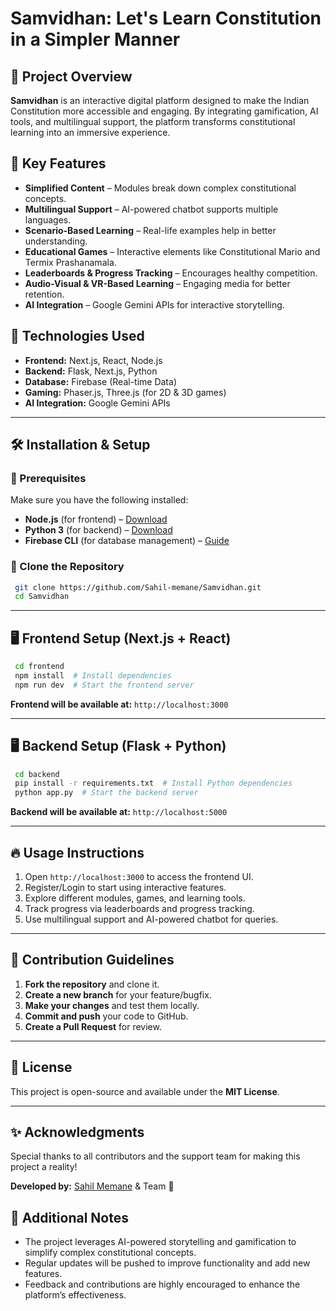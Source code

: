 # Samvidhan: Let's Learn Constitution in a Simpler Manner

## 📌 Project Overview
**Samvidhan** is an interactive digital platform designed to make the Indian Constitution more accessible and engaging. By integrating gamification, AI tools, and multilingual support, the platform transforms constitutional learning into an immersive experience. 

## 🚀 Key Features
- **Simplified Content** – Modules break down complex constitutional concepts.
- **Multilingual Support** – AI-powered chatbot supports multiple languages.
- **Scenario-Based Learning** – Real-life examples help in better understanding.
- **Educational Games** – Interactive elements like Constitutional Mario and Termix Prashanamala.
- **Leaderboards & Progress Tracking** – Encourages healthy competition.
- **Audio-Visual & VR-Based Learning** – Engaging media for better retention.
- **AI Integration** – Google Gemini APIs for interactive storytelling.

## 🔧 Technologies Used
- **Frontend:** Next.js, React, Node.js
- **Backend:** Flask, Next.js, Python
- **Database:** Firebase (Real-time Data)
- **Gaming:** Phaser.js, Three.js (for 2D & 3D games)
- **AI Integration:** Google Gemini APIs

---

## 🛠️ Installation & Setup
### **🔹 Prerequisites**
Make sure you have the following installed:
- **Node.js** (for frontend) – [Download](https://nodejs.org/)
- **Python 3** (for backend) – [Download](https://www.python.org/)
- **Firebase CLI** (for database management) – [Guide](https://firebase.google.com/docs/cli)

### **🔹 Clone the Repository**
```sh
 git clone https://github.com/Sahil-memane/Samvidhan.git
 cd Samvidhan
```

---

## 🖥️ Frontend Setup (Next.js + React)
```sh
 cd frontend
 npm install  # Install dependencies
 npm run dev  # Start the frontend server
```
**Frontend will be available at:** `http://localhost:3000`

---

## 🖥️ Backend Setup (Flask + Python)
```sh
 cd backend
 pip install -r requirements.txt  # Install Python dependencies
 python app.py  # Start the backend server
```
**Backend will be available at:** `http://localhost:5000`

---

## 🔥 Usage Instructions
1. Open `http://localhost:3000` to access the frontend UI.
2. Register/Login to start using interactive features.
3. Explore different modules, games, and learning tools.
4. Track progress via leaderboards and progress tracking.
5. Use multilingual support and AI-powered chatbot for queries.

---

## 🤝 Contribution Guidelines
1. **Fork the repository** and clone it.
2. **Create a new branch** for your feature/bugfix.
3. **Make your changes** and test them locally.
4. **Commit and push** your code to GitHub.
5. **Create a Pull Request** for review.

---

## 📜 License
This project is open-source and available under the **MIT License**.

---

## ✨ Acknowledgments
Special thanks to all contributors and the support team for making this project a reality!

**Developed by:** [Sahil Memane](https://github.com/Sahil-memane) & Team 🚀



## 📢 Additional Notes
- The project leverages AI-powered storytelling and gamification to simplify complex constitutional concepts.
- Regular updates will be pushed to improve functionality and add new features.
- Feedback and contributions are highly encouraged to enhance the platform’s effectiveness.
